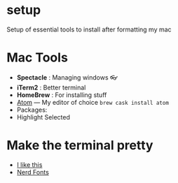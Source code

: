 # setup
Setup of essential tools to install after formatting my mac

# Mac Tools

- **Spectacle** : Managing windows 👓
- **iTerm2** : Better terminal 
- **HomeBrew** : For installing stuff
- [Atom](https://atom.io/) — My editor of choice ``` brew cask install atom ```
- Packages:
- Highlight Selected


# Make the terminal pretty
- [I like this](https://medium.com/@Clovis_app/configuration-of-a-beautiful-efficient-terminal-and-prompt-on-osx-in-7-minutes-827c29391961)
- [Nerd Fonts](https://github.com/ryanoasis/nerd-fonts#option-4-homebrew-fonts)
